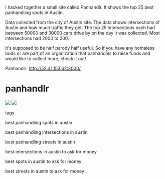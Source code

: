 I hacked together a small site called Panhandlr. It shows the top 25 best panhandling spots in Austin. 

Data collected from the city of Austin site. The data shows intersections of Austin and how much traffic they get. The top 25 intersections each had between 50000 and 30000 cars drive by on the day it was collected. Most intersections had 2000 to 200.

It's supposed to be half parody half useful. So if you have any homeless buds or are part of an organization that panhandles to raise funds and would like to collect more, check it out!

Panhandlr:
http://52.41.153.62:3000/

# panhandlr

![](http://i.imgur.com/4ufocHc.jpg)
![](http://i.imgur.com/acdGLyL.jpg)



tags

best panhandling spots in austin

best panhandling intersections in austin

best panhandling streets in austin

best intersections in austin to ask for money

best spots in austin to ask for money

best streets in austin to ask for money